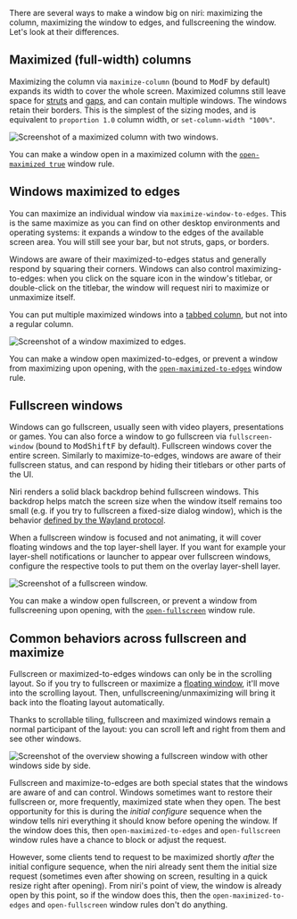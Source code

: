 There are several ways to make a window big on niri: maximizing the column, maximizing the window to edges, and fullscreening the window.
Let's look at their differences.

## Maximized (full-width) columns

Maximizing the column via `maximize-column` (bound to <kbd>Mod</kbd><kbd>F</kbd> by default) expands its width to cover the whole screen.
Maximized columns still leave space for [struts] and [gaps], and can contain multiple windows.
The windows retain their borders.
This is the simplest of the sizing modes, and is equivalent to `proportion 1.0` column width, or `set-column-width "100%"`.

![Screenshot of a maximized column with two windows.](./img/maximized-column.png)

You can make a window open in a maximized column with the [`open-maximized true`](./Configuration:-Window-Rules.md#open-maximized) window rule.

## Windows maximized to edges

You can maximize an individual window via `maximize-window-to-edges`.
This is the same maximize as you can find on other desktop environments and operating systems: it expands a window to the edges of the available screen area.
You will still see your bar, but not struts, gaps, or borders.

Windows are aware of their maximized-to-edges status and generally respond by squaring their corners.
Windows can also control maximizing-to-edges: when you click on the square icon in the window's titlebar, or double-click on the titlebar, the window will request niri to maximize or unmaximize itself.

You can put multiple maximized windows into a [tabbed column](./Tabs.md), but not into a regular column.

![Screenshot of a window maximized to edges.](./img/window-maximized-to-edges.png)

You can make a window open maximized-to-edges, or prevent a window from maximizing upon opening, with the [`open-maximized-to-edges`](./Configuration:-Window-Rules.md#open-maximized-to-edges) window rule.

## Fullscreen windows

Windows can go fullscreen, usually seen with video players, presentations or games.
You can also force a window to go fullscreen via `fullscreen-window` (bound to <kbd>Mod</kbd><kbd>Shift</kbd><kbd>F</kbd> by default).
Fullscreen windows cover the entire screen.
Similarly to maximize-to-edges, windows are aware of their fullscreen status, and can respond by hiding their titlebars or other parts of the UI.

Niri renders a solid black backdrop behind fullscreen windows.
This backdrop helps match the screen size when the window itself remains too small (e.g. if you try to fullscreen a fixed-size dialog window), which is the behavior [defined by the Wayland protocol](https://wayland.app/protocols/xdg-shell#xdg_toplevel:request:set_fullscreen).

When a fullscreen window is focused and not animating, it will cover floating windows and the top layer-shell layer.
If you want for example your layer-shell notifications or launcher to appear over fullscreen windows, configure the respective tools to put them on the overlay layer-shell layer.

![Screenshot of a fullscreen window.](./img/fullscreen-window.png)

You can make a window open fullscreen, or prevent a window from fullscreening upon opening, with the [`open-fullscreen`](./Configuration:-Window-Rules.md#open-fullscreen) window rule.

## Common behaviors across fullscreen and maximize

Fullscreen or maximized-to-edges windows can only be in the scrolling layout.
So if you try to fullscreen or maximize a [floating window](./Floating-Windows.md), it'll move into the scrolling layout.
Then, unfullscreening/unmaximizing will bring it back into the floating layout automatically.

Thanks to scrollable tiling, fullscreen and maximized windows remain a normal participant of the layout: you can scroll left and right from them and see other windows.

![Screenshot of the overview showing a fullscreen window with other windows side by side.](./img/fullscreen-window-in-overview.png)

Fullscreen and maximize-to-edges are both special states that the windows are aware of and can control.
Windows sometimes want to restore their fullscreen or, more frequently, maximized state when they open.
The best opportunity for this is during the *initial configure* sequence when the window tells niri everything it should know before opening the window.
If the window does this, then `open-maximized-to-edges` and `open-fullscreen` window rules have a chance to block or adjust the request.

However, some clients tend to request to be maximized shortly *after* the initial configure sequence, when the niri already sent them the initial size request (sometimes even after showing on screen, resulting in a quick resize right after opening).
From niri's point of view, the window is already open by this point, so if the window does this, then the `open-maximized-to-edges` and `open-fullscreen` window rules don't do anything.


[struts]: ./Configuration:-Layout.md#struts
[gaps]: ./Configuration:-Layout.md#gaps
